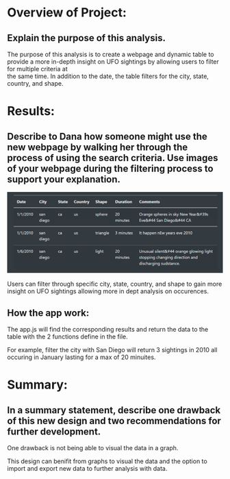 # Overview of Project: 
## Explain the purpose of this analysis.
  
  The purpose of this analysis is to create a webpage and dynamic table to provide a more in-depth insight on UFO sightings by allowing users to filter for multiple criteria at  
  the same time. In addition to the date, the table filters for the city, state, country, and shape.

# Results: 
## Describe to Dana how someone might use the new webpage by walking her through the process of using the search criteria. Use images of your webpage during the filtering process to support your explanation.
  
  ![image](images/san.png)
  
  Users can filter through specific city, state, country, and shape to gain more insight on UFO sightings allowing more in dept analysis on occurences. 
  
  ## How the app work: 
  The app.js will find the corresponding results and return the data to the table with the 2 functions define in the file. 
  
  For example, filter the city with San Diego will return 3 sightings in 2010 all occuring in January lasting for a max of 20 minuites.  

# Summary: 
## In a summary statement, describe one drawback of this new design and two recommendations for further development.
  One drawback is not being able to visual the data in a graph. 
  
  This design can benifit from graphs to visual the data and the option to import and export new data to further analysis with data. 

